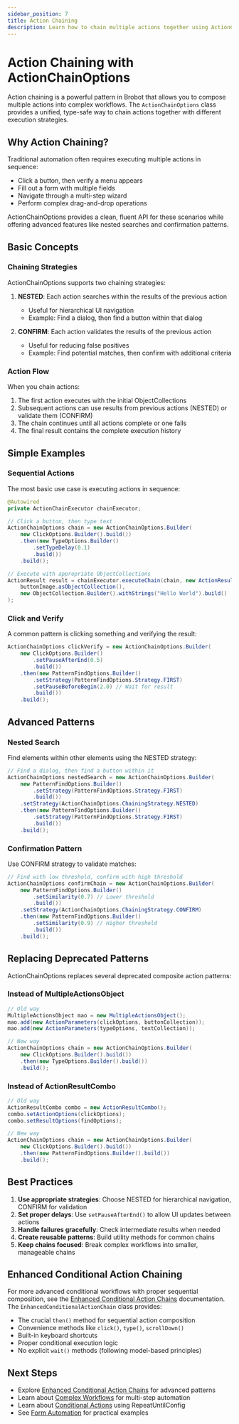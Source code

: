 ```yaml
---
sidebar_position: 7
title: Action Chaining
description: Learn how to chain multiple actions together using ActionChainOptions for complex automation workflows
---
```


# Action Chaining with ActionChainOptions

Action chaining is a powerful pattern in Brobot that allows you to compose multiple actions into complex workflows. The `ActionChainOptions` class provides a unified, type-safe way to chain actions together with different execution strategies.

## Why Action Chaining?

Traditional automation often requires executing multiple actions in sequence:
- Click a button, then verify a menu appears
- Fill out a form with multiple fields
- Navigate through a multi-step wizard
- Perform complex drag-and-drop operations

ActionChainOptions provides a clean, fluent API for these scenarios while offering advanced features like nested searches and confirmation patterns.

## Basic Concepts

### Chaining Strategies

ActionChainOptions supports two chaining strategies:

1. **NESTED**: Each action searches within the results of the previous action
   - Useful for hierarchical UI navigation
   - Example: Find a dialog, then find a button within that dialog

2. **CONFIRM**: Each action validates the results of the previous action
   - Useful for reducing false positives
   - Example: Find potential matches, then confirm with additional criteria

### Action Flow

When you chain actions:
1. The first action executes with the initial ObjectCollections
2. Subsequent actions can use results from previous actions (NESTED) or validate them (CONFIRM)
3. The chain continues until all actions complete or one fails
4. The final result contains the complete execution history

## Simple Examples

### Sequential Actions

The most basic use case is executing actions in sequence:

```java
@Autowired
private ActionChainExecutor chainExecutor;

// Click a button, then type text
ActionChainOptions chain = new ActionChainOptions.Builder(
    new ClickOptions.Builder().build())
    .then(new TypeOptions.Builder()
        .setTypeDelay(0.1)
        .build())
    .build();

// Execute with appropriate ObjectCollections
ActionResult result = chainExecutor.executeChain(chain, new ActionResult(),
    buttonImage.asObjectCollection(),
    new ObjectCollection.Builder().withStrings("Hello World").build()
);
```

### Click and Verify

A common pattern is clicking something and verifying the result:

```java
ActionChainOptions clickVerify = new ActionChainOptions.Builder(
    new ClickOptions.Builder()
        .setPauseAfterEnd(0.5)
        .build())
    .then(new PatternFindOptions.Builder()
        .setStrategy(PatternFindOptions.Strategy.FIRST)
        .setPauseBeforeBegin(2.0) // Wait for result
        .build())
    .build();
```

## Advanced Patterns

### Nested Search

Find elements within other elements using the NESTED strategy:

```java
// Find a dialog, then find a button within it
ActionChainOptions nestedSearch = new ActionChainOptions.Builder(
    new PatternFindOptions.Builder()
        .setStrategy(PatternFindOptions.Strategy.FIRST)
        .build())
    .setStrategy(ActionChainOptions.ChainingStrategy.NESTED)
    .then(new PatternFindOptions.Builder()
        .setStrategy(PatternFindOptions.Strategy.FIRST)
        .build())
    .build();
```

### Confirmation Pattern

Use CONFIRM strategy to validate matches:

```java
// Find with low threshold, confirm with high threshold
ActionChainOptions confirmChain = new ActionChainOptions.Builder(
    new PatternFindOptions.Builder()
        .setSimilarity(0.7) // Lower threshold
        .build())
    .setStrategy(ActionChainOptions.ChainingStrategy.CONFIRM)
    .then(new PatternFindOptions.Builder()
        .setSimilarity(0.9) // Higher threshold
        .build())
    .build();
```

## Replacing Deprecated Patterns

ActionChainOptions replaces several deprecated composite action patterns:

### Instead of MultipleActionsObject

```java
// Old way
MultipleActionsObject mao = new MultipleActionsObject();
mao.add(new ActionParameters(clickOptions, buttonCollection));
mao.add(new ActionParameters(typeOptions, textCollection));

// New way
ActionChainOptions chain = new ActionChainOptions.Builder(
    new ClickOptions.Builder().build())
    .then(new TypeOptions.Builder().build())
    .build();
```

### Instead of ActionResultCombo

```java
// Old way
ActionResultCombo combo = new ActionResultCombo();
combo.setActionOptions(clickOptions);
combo.setResultOptions(findOptions);

// New way
ActionChainOptions chain = new ActionChainOptions.Builder(
    new ClickOptions.Builder().build())
    .then(new PatternFindOptions.Builder().build())
    .build();
```

## Best Practices

1. **Use appropriate strategies**: Choose NESTED for hierarchical navigation, CONFIRM for validation
2. **Set proper delays**: Use `setPauseAfterEnd()` to allow UI updates between actions
3. **Handle failures gracefully**: Check intermediate results when needed
4. **Create reusable patterns**: Build utility methods for common chains
5. **Keep chains focused**: Break complex workflows into smaller, manageable chains

## Enhanced Conditional Action Chaining

For more advanced conditional workflows with proper sequential composition, see the [Enhanced Conditional Action Chains](./conditional-chains-examples) documentation. The `EnhancedConditionalActionChain` class provides:

- The crucial `then()` method for sequential action composition
- Convenience methods like `click()`, `type()`, `scrollDown()`
- Built-in keyboard shortcuts
- Proper conditional execution logic
- No explicit `wait()` methods (following model-based principles)

## Next Steps

- Explore [Enhanced Conditional Action Chains](./conditional-chains-examples) for advanced patterns
- Learn about [Complex Workflows](./complex-workflows) for multi-step automation
- Learn about [Conditional Actions](./conditional-actions) using RepeatUntilConfig
- See [Form Automation](./form-automation) for practical examples